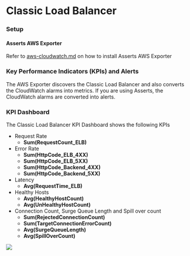 # Classic Load Balancer

### Setup

#### **Asserts AWS Exporter**

Refer to [aws-cloudwatch.md](../../../../integrations/data-source/aws-cloudwatch.md "mention") on how to install Asserts AWS Exporter

### Key Performance Indicators (KPIs) and Alerts

The AWS Exporter discovers the Classic Load Balancer and also converts the CloudWatch alarms into metrics. If you are using Asserts, the CloudWatch alarms are converted into alerts.

### KPI Dashboard

The Classic Load Balancer KPI Dashboard shows the following KPIs

* Request Rate
  * **Sum(RequestCount\_ELB)**
* Error Rate
  * **Sum(HttpCode\_ELB\_4XX)**
  * **Sum(HttpCode\_ELB\_5XX)**
  * **Sum(HttpCode\_Backend\_4XX)**
  * **Sum(HttpCode\_Backend\_5XX)**
* Latency
  * **Avg(RequestTime\_ELB)**
* Healthy Hosts
  * **Avg(HealthyHostCount)**
  * **Avg(UnHealthyHostCount)**
* Connection Count, Surge Queue Length and Spill over count
  * **Sum(RejectedConnectionCount)**
  * **Sum(TargetConnectionErrorCount)**
  * **Avg(SurgeQueueLength)**
  * **Avg(SpillOverCount)**

![](../../../../.gitbook/assets/AWS\_ELB.png)
